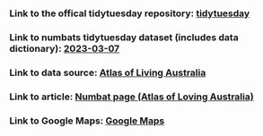 ### Link to the offical tidytuesday repository: [tidytuesday](https://github.com/rfordatascience/tidytuesday)

### Link to numbats tidytuesday dataset (includes data dictionary): [2023-03-07](https://github.com/rfordatascience/tidytuesday/blob/master/data/2023/2023-03-07/readme.md)

### Link to data source: [Atlas of Living Australia](https://www.ala.org.au/)

### Link to article: [Numbat page (Atlas of Loving Australia)](https://bie.ala.org.au/species/https://biodiversity.org.au/afd/taxa/6c72d199-f0f1-44d3-8197-224a2f7cff5f)

### Link to Google Maps: [Google Maps](https://www.google.com/maps/)